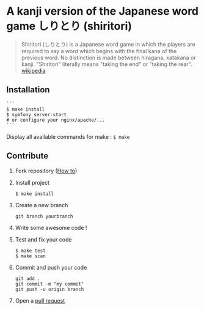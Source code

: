 # A kanji version of the Japanese word game しりとり (shiritori)
> Shiritori (しりとり) is a Japanese word game in which the players are required to say a word which begins with the final kana of the previous word. No distinction is made between hiragana, katakana or kanji. "Shiritori" literally means "taking the end" or "taking the rear".
[wikipedia](https://en.wikipedia.org/wiki/Shiritori)

## Installation
    ```
    $ make install
    $ symfony server:start
    # or configure your nginx/apache/...
    ```
Display all available commands for make :
    ```
    $ make
    ```
## Contribute 
1. Fork repository
([How to](https://help.github.com/en/github/getting-started-with-github/fork-a-repo))

2. Install project
    ```
    $ make install
    ```
3. Create a new branch
    ```
    git branch yourbranch
    ```
4. Write some awesome code !
5. Test and fix your code
    ```
    $ make test
    $ make scan
    ```
6. Commit and push your code
    ```
    git add .
    git commit -m "my commit"
    git push -u origin branch
    ```
7. Open a [pull request](https://help.github.com/en/github/collaborating-with-issues-and-pull-requests/about-pull-requests)